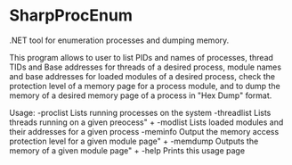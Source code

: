 # SharpProcEnum
.NET tool for enumeration processes and dumping memory.

This program allows to user to list PIDs and names of processes, thread TIDs and Base addresses for threads of a desired process,
module names and base addresses for loaded modules of a desired process, check the protection level of a memory page for a process module,
and to dump the memory of a desired memory page of a process in "Hex Dump" format.

Usage:
 -proclist            Lists running processes on the system
 -threadlist <pid>    Lists threads running on a given preocess" +
 -modlist <pid>       Lists loaded modules and their addresses for a given process
 -meminfo <pid> <Base Address>  Output the memory access protection level for a given module page" +
 -memdump <pid> <Base Address>  Outputs the memory of a given module page" +
 -help                Prints this usage page
